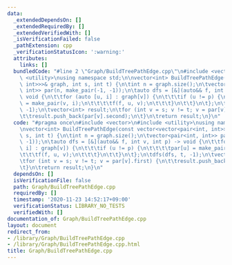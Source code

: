 ```yaml
---
data:
  _extendedDependsOn: []
  _extendedRequiredBy: []
  _extendedVerifiedWith: []
  _isVerificationFailed: false
  _pathExtension: cpp
  _verificationStatusIcon: ':warning:'
  attributes:
    links: []
  bundledCode: "#line 2 \"Graph/BuildTreePathEdge.cpp\"\n#include <vector>\n#include\
    \ <utility>\nusing namespace std;\n\nvector<int> BuildTreePathEdge(const vector<vector<pair<int,\
    \ int>>>& graph, int s, int t) {\n\tint n = graph.size();\n\tvector<pair<int,\
    \ int>> par(n, make_pair(-1, -1));\n\tauto dfs = [&](auto&& f, int v, int p) ->\
    \ void {\n\t\tfor (auto [u, i] : graph[v]) {\n\t\t\tif (u != p) {\n\t\t\t\tpar[u]\
    \ = make_pair(v, i);\n\t\t\t\tf(f, u, v);\n\t\t\t}\n\t\t}\n\t};\n\tdfs(dfs, t,\
    \ -1);\n\tvector<int> result;\n\tfor (int v = s; v != t; v = par[v].first) {\n\
    \t\tresult.push_back(par[v].second);\n\t}\n\treturn result;\n}\n"
  code: "#pragma once\n#include <vector>\n#include <utility>\nusing namespace std;\n\
    \nvector<int> BuildTreePathEdge(const vector<vector<pair<int, int>>>& graph, int\
    \ s, int t) {\n\tint n = graph.size();\n\tvector<pair<int, int>> par(n, make_pair(-1,\
    \ -1));\n\tauto dfs = [&](auto&& f, int v, int p) -> void {\n\t\tfor (auto [u,\
    \ i] : graph[v]) {\n\t\t\tif (u != p) {\n\t\t\t\tpar[u] = make_pair(v, i);\n\t\
    \t\t\tf(f, u, v);\n\t\t\t}\n\t\t}\n\t};\n\tdfs(dfs, t, -1);\n\tvector<int> result;\n\
    \tfor (int v = s; v != t; v = par[v].first) {\n\t\tresult.push_back(par[v].second);\n\
    \t}\n\treturn result;\n}\n"
  dependsOn: []
  isVerificationFile: false
  path: Graph/BuildTreePathEdge.cpp
  requiredBy: []
  timestamp: '2020-11-23 14:52:17+09:00'
  verificationStatus: LIBRARY_NO_TESTS
  verifiedWith: []
documentation_of: Graph/BuildTreePathEdge.cpp
layout: document
redirect_from:
- /library/Graph/BuildTreePathEdge.cpp
- /library/Graph/BuildTreePathEdge.cpp.html
title: Graph/BuildTreePathEdge.cpp
---
```

